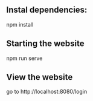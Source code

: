 ## Instal dependencies:
npm install

## Starting the website
npm run serve

## View the website
go to http://localhost:8080/login

